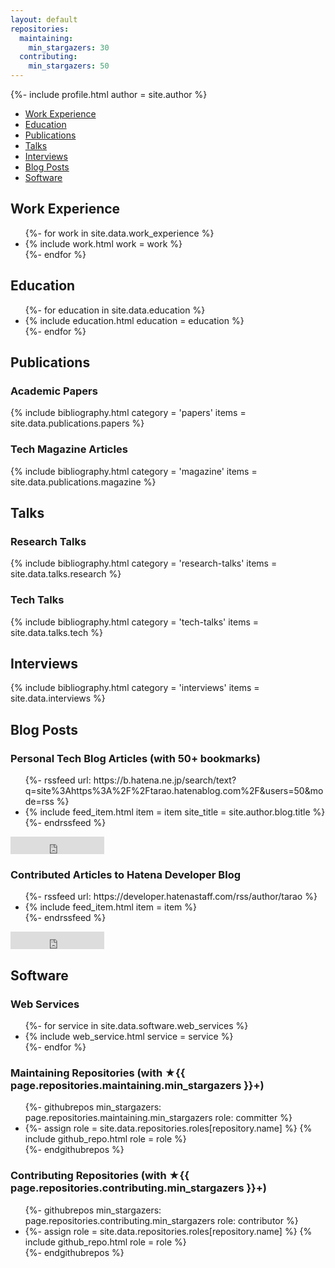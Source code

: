 ```yaml
---
layout: default
repositories:
  maintaining:
    min_stargazers: 30
  contributing:
    min_stargazers: 50
---
```

{%- include profile.html author = site.author %}

<ul class="toc">
<li><a target="_self" href="#work-exp">Work Experience</a></li>
<li><a target="_self" href="#education">Education</a></li>
<li><a target="_self" href="#publications">Publications</a></li>
<li><a target="_self" href="#talks">Talks</a></li>
<li><a target="_self" href="#interviews">Interviews</a></li>
<li><a target="_self" href="#blog-posts">Blog Posts</a></li>
<li><a target="_self" href="#software">Software</a></li>
</ul>

## Work Experience <a id="work-exp"></a>

<ul class="work-experience">
{%- for work in site.data.work_experience %}
<li>
{% include work.html work = work %}
</li>
{%- endfor %}
</ul>

## Education <a id="education"></a>

<ul class="education">
{%- for education in site.data.education %}
<li>
{% include education.html education = education %}
</li>
{%- endfor %}
</ul>

## Publications <a id="publications"></a>

### Academic Papers

{% include bibliography.html
   category = 'papers'
   items = site.data.publications.papers %}

### Tech Magazine Articles

{% include bibliography.html
   category = 'magazine'
   items = site.data.publications.magazine %}

## Talks <a id="talks"></a>

### Research Talks

{% include bibliography.html
   category = 'research-talks'
   items = site.data.talks.research %}

### Tech Talks

{% include bibliography.html
   category = 'tech-talks'
   items = site.data.talks.tech %}

## Interviews <a id="interviews"></a>

{% include bibliography.html
   category = 'interviews'
   items = site.data.interviews %}

## Blog Posts <a id="blog-posts"></a>

### Personal Tech Blog Articles (with 50+ bookmarks)

<ul class="blog">
{%- rssfeed url: https://b.hatena.ne.jp/search/text?q=site%3Ahttps%3A%2F%2Ftarao.hatenablog.com%2F&users=50&mode=rss %}
<li>
{% include feed_item.html
   item = item
   site_title = site.author.blog.title %}
</li>
{%- endrssfeed %}
</ul>

<iframe src="https://blog.hatena.ne.jp/tarao/tarao.hatenablog.com/subscribe/iframe" allowtransparency="true" frameborder="0" scrolling="no" width="150" height="28"></iframe>

### Contributed Articles to Hatena Developer Blog

<ul class="blog">
{%- rssfeed url: https://developer.hatenastaff.com/rss/author/tarao %}
<li>
{% include feed_item.html
   item = item %}
</li>
{%- endrssfeed %}
</ul>

<iframe src="https://blog.hatena.ne.jp/hatenatech/developer.hatenastaff.com/subscribe/iframe" allowtransparency="true" frameborder="0" scrolling="no" width="150" height="28"></iframe>

## Software <a id="software"></a>

### Web Services

<ul class="web-services">
{%- for service in site.data.software.web_services %}
<li>
{% include web_service.html service = service %}
</li>
{%- endfor %}
</ul>

### Maintaining Repositories (with ★{{ page.repositories.maintaining.min_stargazers }}+)

<ul class="repositories maintaining">
{%- githubrepos
    min_stargazers: page.repositories.maintaining.min_stargazers
    role: committer %}
<li>
{%- assign role = site.data.repositories.roles[repository.name] %}
{% include github_repo.html role = role %}
</li>
{%- endgithubrepos %}
</ul>

### Contributing Repositories (with ★{{ page.repositories.contributing.min_stargazers }}+)

<ul class="repositories contributing">
{%- githubrepos
    min_stargazers: page.repositories.contributing.min_stargazers
    role: contributor %}
<li>
{%- assign role = site.data.repositories.roles[repository.name] %}
{% include github_repo.html role = role %}
</li>
{%- endgithubrepos %}
</ul>
